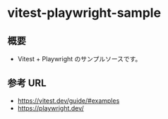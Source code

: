 # vitest-playwright-sample

## 概要

- Vitest + Playwright のサンプルソースです。

## 参考 URL

- https://vitest.dev/guide/#examples
- https://playwright.dev/
